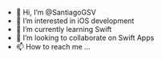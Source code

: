 - 👋 Hi, I’m @SantiagoGSV
- 👀 I’m interested in iOS development
- 🌱 I’m currently learning Swift
- 💞️ I’m looking to collaborate on Swift Apps
- 📫 How to reach me ...

<!---
SantiagoGSV/SantiagoGSV is a ✨ special ✨ repository because its `README.md` (this file) appears on your GitHub profile.
You can click the Preview link to take a look at your changes.
--->
